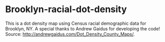 # Brooklyn-racial-dot-density
This is a dot density map using Census racial demographic data for Brooklyn, NY. A special thanks to Andrew Gaidus for developing the code! Source: http://andrewgaidus.com/Dot_Density_County_Maps/.

